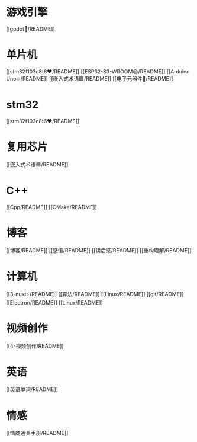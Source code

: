# 游戏引擎

[[godot🐷/README]]

# 单片机
[[stm32f103c8t6♥️/README]]
[[ESP32-S3-WROOM😍/README]]
[[Arduino Uno💥/README]]
[[嵌入式术语🟩/README]]
[[电子元器件🍆/README]]

# stm32
[[stm32f103c8t6♥️/README]]

# 复用芯片
[[嵌入式术语🟩/README]]

# C++
[[Cpp/README]]
[[CMake/README]]

# 博客
[[博客/README]]
[[感悟/README]]
[[读后感/README]]
[[重构理解/README]]

# 计算机
[[3-nuxt⚡/README]]
[[算法/README]]
[[Linux/README]]
[[git/README]]
[[Electron/README]]
[[Linux/README]]

# 视频创作
[[4-视频创作/README]]

# 英语
[[英语单词/README]]

# 情感
[[情商通关手册/README]]